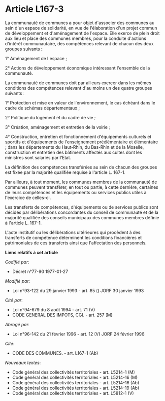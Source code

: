 # Article L167-3

La communauté de communes a pour objet d'associer des communes au sein d'un espace de solidarité, en vue de l'élaboration
d'un projet commun de développement et d'aménagement de l'espace. Elle exerce de plein droit aux lieu et place des communes
membres, pour la conduite d'actions d'intérêt communautaire, des compétences relevant de chacun des deux groupes suivants :

1° Aménagement de l'espace ;

2° Actions de développement économique intéressant l'ensemble de la communauté.

La communauté de communes doit par ailleurs exercer dans les mêmes conditions des compétences relevant d'au moins un des
quatre groupes suivants :

1° Protection et mise en valeur de l'environnement, le cas échéant dans le cadre de schémas départementaux ;

2° Politique du logement et du cadre de vie ;

3° Création, aménagement et entretien de la voirie ;

4° Construction, entretien et fonctionnement d'équipements culturels et sportifs et d'équipements de l'enseignement
préélémentaire et élémentaire ; dans les départements du Haut-Rhin, du Bas-Rhin et de la Moselle, construction et entretien
des bâtiments affectés aux cultes dont les ministres sont salariés par l'Etat.

La définition des compétences transférées au sein de chacun des groupes est fixée par la majorité qualifiée requise à
l'article L. 167-1.

Par ailleurs, à tout moment, les communes membres de la communauté de communes peuvent transférer, en tout ou partie, à cette
dernière, certaines de leurs compétences et les équipements ou services publics utiles à l'exercice de celles-ci.

Les transferts de compétences, d'équipements ou de services publics sont décidés par délibérations concordantes du conseil de
communauté et de la majorité qualifiée des conseils municipaux des communes membres définie à l'article L. 167-1.

L'acte institutif ou les délibérations ultérieures qui procèdent à des transferts de compétence déterminent les conditions
financières et patrimoniales de ces transferts ainsi que l'affectation des personnels.

**Liens relatifs à cet article**

_Codifié par_:

  - Décret n°77-90 1977-01-27

_Modifié par_:

  - Loi n°93-122 du 29 janvier 1993 - art. 85 () JORF 30 janvier 1993

_Cité par_:

  - Loi n°94-679 du 8 août 1994 - art. 71 (V)
  - CODE GENERAL DES IMPOTS, CGI. - art. 257 (M)

_Abrogé par_:

  - Loi n°96-142 du 21 février 1996 - art. 12 (V) JORF 24 février 1996

_Cite_:

  - CODE DES COMMUNES. - art. L167-1 (Ab)

_Nouveaux textes_:

  - Code général des collectivités territoriales - art. L5214-1 (M)
  - Code général des collectivités territoriales - art. L5214-16 (M)
  - Code général des collectivités territoriales - art. L5214-18 (Ab)
  - Code général des collectivités territoriales - art. L5214-19 (Ab)
  - Code général des collectivités territoriales - art. L5812-1 (V)
